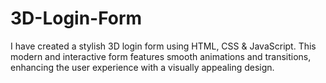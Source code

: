 # 3D-Login-Form
I have created a stylish 3D login form using HTML, CSS &amp; JavaScript. This modern and interactive form features smooth animations and transitions, enhancing the user experience with a visually appealing design.
